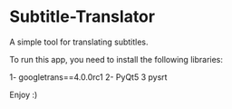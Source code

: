 # Subtitle-Translator
A simple tool for translating subtitles.


To run this app, you need to install the following libraries:

1- googletrans==4.0.0rc1
2- PyQt5
3  pysrt

Enjoy :)




